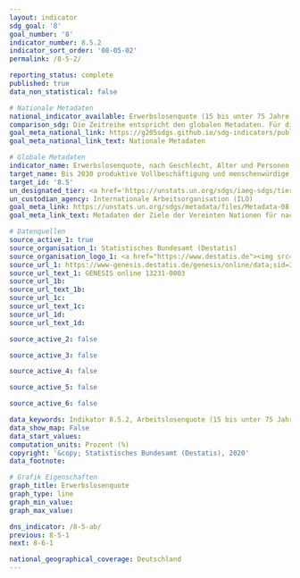 ```yaml
---
layout: indicator
sdg_goal: '8'
goal_number: '8'
indicator_number: 8.5.2
indicator_sort_order: '08-05-02'
permalink: /8-5-2/

reporting_status: complete
published: true
data_non_statistical: false

# Nationale Metadaten
national_indicator_available: Erwerbslosenquote (15 bis unter 75 Jahre)
comparison_sdg: Die Zeitreihe entspricht den globalen Metadaten. Für die Disaggregationsdimension "Menschen mit Behinderungen" liegen bisher keine Daten vor.
goal_meta_national_link: https://g205sdgs.github.io/sdg-indicators/public/MetaDe/8.5.2.pdf
goal_meta_national_link_text: Nationale Metadaten

# Globale Metadaten
indicator_name: Erwerbslosenquote, nach Geschlecht, Alter und Personen mit Behinderungen
target_name: Bis 2030 produktive Vollbeschäftigung und menschenwürdige Arbeit für alle Frauen und Männer, einschließlich junger Menschen und Menschen mit Behinderungen, sowie gleiches Entgelt für gleichwertige Arbeit erreichen
target_id: '8.5'
un_designated_tier: <a href='https://unstats.un.org/sdgs/iaeg-sdgs/tier-classification/' title='Klicken Sie hier um weitere Informationen zur UN-Tier-Klassifikation zu erhalten.'>Tier I</a>
un_custodian_agency: Internationale Arbeitsorganisation (ILO)
goal_meta_link: https://unstats.un.org/sdgs/metadata/files/Metadata-08-05-02.pdf
goal_meta_link_text: Metadaten der Ziele der Vereinten Nationen für nachhaltige Entwicklung

# Datenquellen
source_active_1: true
source_organisation_1: Statistisches Bundesamt (Destatis)
source_organisation_logo_1: <a href="https://www.destatis.de"><img src="https://g205sdgs.github.io/sdg-indicators/public/OrgImgDe/destatis.png" alt="Logo destatis" style="height:60px; width:148px"/></a>
source_url_1: https://www-genesis.destatis.de/genesis/online/data;sid=3C5B3EACF2609DD69F5959C972293B43.GO_1_5?operation=abruftabellenVerzeichnis
source_url_text_1: GENESIS online 13231-0003
source_url_1b: 
source_url_text_1b: 
source_url_1c: 
source_url_text_1c: 
source_url_1d: 
source_url_text_1d: 

source_active_2: false

source_active_3: false

source_active_4: false

source_active_5: false

source_active_6: false

data_keywords: Indikator 8.5.2, Arbeitslosenquote (15 bis unter 75 Jahre), Erwerbslosenquote (15 bis unter 75 Jahre), Internationale Arbeitsorganisation (ILO)
data_show_map: False
data_start_values: 
computation_units: Prozent (%)
copyright: '&copy; Statistisches Bundesamt (Destatis), 2020'
data_footnote: 

# Grafik Eigenschaften
graph_title: Erwerbslosenquote
graph_type: line
graph_min_value: 
graph_max_value: 

dns_indicator: /8-5-ab/
previous: 8-5-1
next: 8-6-1

national_geographical_coverage: Deutschland
---
```


